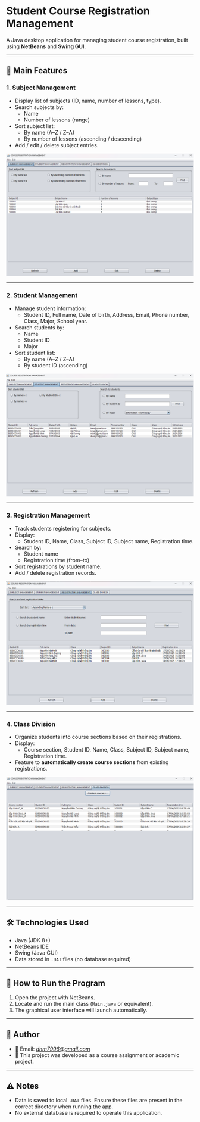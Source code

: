 # Student Course Registration Management

A Java desktop application for managing student course registration, built using **NetBeans** and **Swing GUI**.

---

## 📌 Main Features

### 1. Subject Management
- Display list of subjects (ID, name, number of lessons, type).
- Search subjects by:
  - Name
  - Number of lessons (range)
- Sort subject list:
  - By name (A–Z / Z–A)
  - By number of lessons (ascending / descending)
- Add / edit / delete subject entries.

![Subject Management](https://github.com/xNhatMinh/course-registration-management-app/blob/master/UI%20images/Subject%20Management.png)

---

### 2. Student Management
- Manage student information:
  - Student ID, Full name, Date of birth, Address, Email, Phone number, Class, Major, School year.
- Search students by:
  - Name
  - Student ID
  - Major
- Sort student list:
  - By name (A–Z / Z–A)
  - By student ID (ascending)

![Student Management](https://github.com/xNhatMinh/course-registration-management-app/blob/master/UI%20images/Student%20Management.png)

---

### 3. Registration Management
- Track students registering for subjects.
- Display:
  - Student ID, Name, Class, Subject ID, Subject name, Registration time.
- Search by:
  - Student name
  - Registration time (from–to)
- Sort registrations by student name.
- Add / delete registration records.

![Registration Management](https://github.com/xNhatMinh/course-registration-management-app/blob/master/UI%20images/Registration%20Management.png)

---

### 4. Class Division
- Organize students into course sections based on their registrations.
- Display:
  - Course section, Student ID, Name, Class, Subject ID, Subject name, Registration time.
- Feature to **automatically create course sections** from existing registrations.

![Class Division](https://github.com/xNhatMinh/course-registration-management-app/blob/master/UI%20images/Class%20division.png)

---

## 🛠 Technologies Used
- Java (JDK 8+)
- NetBeans IDE
- Swing (Java GUI)
- Data stored in `.DAT` files (no database required)

---

## 🚀 How to Run the Program

1. Open the project with NetBeans.
2. Locate and run the main class (`Main.java` or equivalent).
3. The graphical user interface will launch automatically.

---

## 👤 Author

- 📧 Email: *dnm7996@gmail.com*
- 📘 This project was developed as a course assignment or academic project.

---

## ⚠️ Notes

- Data is saved to local `.DAT` files. Ensure these files are present in the correct directory when running the app.
- No external database is required to operate this application.
